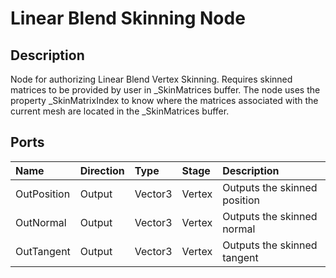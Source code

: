 # Linear Blend Skinning Node

## Description

Node for authorizing Linear Blend Vertex Skinning.
Requires skinned matrices to be provided by user in _SkinMatrices buffer.
The node uses the property _SkinMatrixIndex to know where the matrices associated with the current mesh are located in the _SkinMatrices buffer.

## Ports
| Name         | Direction  | Type    | Stage  | Description |
|:------------ |:-----------|:--------|:-------|:------------|
| OutPosition  | Output     | Vector3 | Vertex | Outputs the skinned position |
| OutNormal    | Output     | Vector3 | Vertex | Outputs the skinned normal |
| OutTangent   | Output     | Vector3 | Vertex | Outputs the skinned tangent |